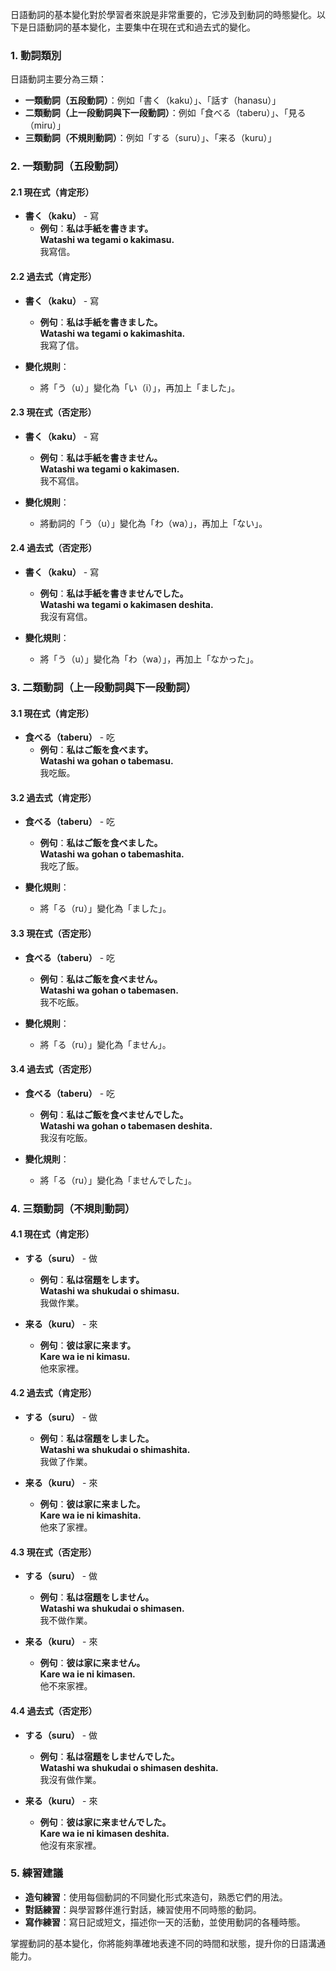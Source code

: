 日語動詞的基本變化對於學習者來說是非常重要的，它涉及到動詞的時態變化。以下是日語動詞的基本變化，主要集中在現在式和過去式的變化。

### **1. 動詞類別**

日語動詞主要分為三類：
- **一類動詞（五段動詞）**：例如「書く（kaku）」、「話す（hanasu）」
- **二類動詞（上一段動詞與下一段動詞）**：例如「食べる（taberu）」、「見る（miru）」
- **三類動詞（不規則動詞）**：例如「する（suru）」、「来る（kuru）」

### **2. 一類動詞（五段動詞）**

#### **2.1 現在式（肯定形）**

- **書く（kaku）** - 寫
  - **例句**：**私は手紙を書きます。**  
    **Watashi wa tegami o kakimasu.**  
    我寫信。

#### **2.2 過去式（肯定形）**

- **書く（kaku）** - 寫
  - **例句**：**私は手紙を書きました。**  
    **Watashi wa tegami o kakimashita.**  
    我寫了信。

- **變化規則**：
  - 將「う（u）」變化為「い（i）」，再加上「ました」。

#### **2.3 現在式（否定形）**

- **書く（kaku）** - 寫
  - **例句**：**私は手紙を書きません。**  
    **Watashi wa tegami o kakimasen.**  
    我不寫信。

- **變化規則**：
  - 將動詞的「う（u）」變化為「わ（wa）」，再加上「ない」。

#### **2.4 過去式（否定形）**

- **書く（kaku）** - 寫
  - **例句**：**私は手紙を書きませんでした。**  
    **Watashi wa tegami o kakimasen deshita.**  
    我沒有寫信。

- **變化規則**：
  - 將「う（u）」變化為「わ（wa）」，再加上「なかった」。

### **3. 二類動詞（上一段動詞與下一段動詞）**

#### **3.1 現在式（肯定形）**

- **食べる（taberu）** - 吃
  - **例句**：**私はご飯を食べます。**  
    **Watashi wa gohan o tabemasu.**  
    我吃飯。

#### **3.2 過去式（肯定形）**

- **食べる（taberu）** - 吃
  - **例句**：**私はご飯を食べました。**  
    **Watashi wa gohan o tabemashita.**  
    我吃了飯。

- **變化規則**：
  - 將「る（ru）」變化為「ました」。

#### **3.3 現在式（否定形）**

- **食べる（taberu）** - 吃
  - **例句**：**私はご飯を食べません。**  
    **Watashi wa gohan o tabemasen.**  
    我不吃飯。

- **變化規則**：
  - 將「る（ru）」變化為「ません」。

#### **3.4 過去式（否定形）**

- **食べる（taberu）** - 吃
  - **例句**：**私はご飯を食べませんでした。**  
    **Watashi wa gohan o tabemasen deshita.**  
    我沒有吃飯。

- **變化規則**：
  - 將「る（ru）」變化為「ませんでした」。

### **4. 三類動詞（不規則動詞）**

#### **4.1 現在式（肯定形）**

- **する（suru）** - 做
  - **例句**：**私は宿題をします。**  
    **Watashi wa shukudai o shimasu.**  
    我做作業。

- **来る（kuru）** - 來
  - **例句**：**彼は家に来ます。**  
    **Kare wa ie ni kimasu.**  
    他來家裡。

#### **4.2 過去式（肯定形）**

- **する（suru）** - 做
  - **例句**：**私は宿題をしました。**  
    **Watashi wa shukudai o shimashita.**  
    我做了作業。

- **来る（kuru）** - 來
  - **例句**：**彼は家に来ました。**  
    **Kare wa ie ni kimashita.**  
    他來了家裡。

#### **4.3 現在式（否定形）**

- **する（suru）** - 做
  - **例句**：**私は宿題をしません。**  
    **Watashi wa shukudai o shimasen.**  
    我不做作業。

- **来る（kuru）** - 來
  - **例句**：**彼は家に来ません。**  
    **Kare wa ie ni kimasen.**  
    他不來家裡。

#### **4.4 過去式（否定形）**

- **する（suru）** - 做
  - **例句**：**私は宿題をしませんでした。**  
    **Watashi wa shukudai o shimasen deshita.**  
    我沒有做作業。

- **来る（kuru）** - 來
  - **例句**：**彼は家に来ませんでした。**  
    **Kare wa ie ni kimasen deshita.**  
    他沒有來家裡。

### **5. 練習建議**
- **造句練習**：使用每個動詞的不同變化形式來造句，熟悉它們的用法。
- **對話練習**：與學習夥伴進行對話，練習使用不同時態的動詞。
- **寫作練習**：寫日記或短文，描述你一天的活動，並使用動詞的各種時態。

掌握動詞的基本變化，你將能夠準確地表達不同的時間和狀態，提升你的日語溝通能力。
